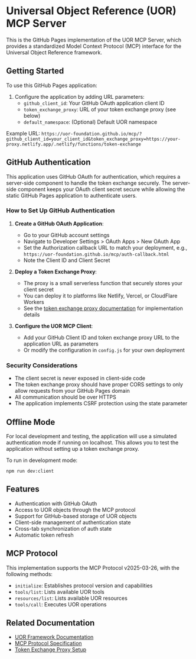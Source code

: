 # Universal Object Reference (UOR) MCP Server

This is the GitHub Pages implementation of the UOR MCP Server, which provides a standardized Model Context Protocol (MCP) interface for the Universal Object Reference framework.

## Getting Started

To use this GitHub Pages application:

1. Configure the application by adding URL parameters:
   - `github_client_id`: Your GitHub OAuth application client ID
   - `token_exchange_proxy`: URL of your token exchange proxy (see below)
   - `default_namespace`: (Optional) Default UOR namespace

Example URL: `https://uor-foundation.github.io/mcp/?github_client_id=your_client_id&token_exchange_proxy=https://your-proxy.netlify.app/.netlify/functions/token-exchange`

## GitHub Authentication

This application uses GitHub OAuth for authentication, which requires a server-side component to handle the token exchange securely. The server-side component keeps your OAuth client secret secure while allowing the static GitHub Pages application to authenticate users.

### How to Set Up GitHub Authentication

1. **Create a GitHub OAuth Application**:
   - Go to your GitHub account settings
   - Navigate to Developer Settings > OAuth Apps > New OAuth App
   - Set the Authorization callback URL to match your deployment, e.g., `https://uor-foundation.github.io/mcp/auth-callback.html`
   - Note the Client ID and Client Secret

2. **Deploy a Token Exchange Proxy**:
   - The proxy is a small serverless function that securely stores your client secret
   - You can deploy it to platforms like Netlify, Vercel, or CloudFlare Workers
   - See the [token exchange proxy documentation](https://github.com/UOR-Foundation/mcp/blob/main/docs/token-exchange-proxy.md) for implementation details

3. **Configure the UOR MCP Client**:
   - Add your GitHub Client ID and token exchange proxy URL to the application URL as parameters
   - Or modify the configuration in `config.js` for your own deployment

### Security Considerations

- The client secret is never exposed in client-side code
- The token exchange proxy should have proper CORS settings to only allow requests from your GitHub Pages domain
- All communication should be over HTTPS
- The application implements CSRF protection using the state parameter

## Offline Mode

For local development and testing, the application will use a simulated authentication mode if running on localhost. This allows you to test the application without setting up a token exchange proxy.

To run in development mode:
```
npm run dev:client
```

## Features

- Authentication with GitHub OAuth
- Access to UOR objects through the MCP protocol
- Support for GitHub-based storage of UOR objects
- Client-side management of authentication state
- Cross-tab synchronization of auth state
- Automatic token refresh

## MCP Protocol

This implementation supports the MCP Protocol v2025-03-26, with the following methods:
- `initialize`: Establishes protocol version and capabilities
- `tools/list`: Lists available UOR tools
- `resources/list`: Lists available UOR resources
- `tools/call`: Executes UOR operations

## Related Documentation

- [UOR Framework Documentation](https://github.com/UOR-Foundation/docs)
- [MCP Protocol Specification](https://github.com/UOR-Foundation/mcp/blob/main/docs/protocol.md)
- [Token Exchange Proxy Setup](https://github.com/UOR-Foundation/mcp/blob/main/docs/token-exchange-proxy.md)